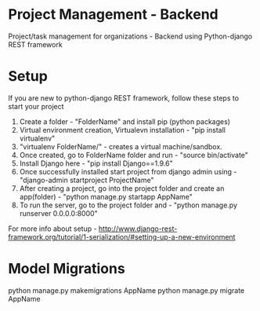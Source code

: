 # Project Management - Backend
Project/task management for organizations - Backend using Python-django REST framework

# Setup
If you are new to python-django REST framework, follow these steps to start your project

1. Create a folder - "FolderName" and install pip (python packages)
2. Virtual environment creation, Virtualevn installation - "pip install virtualenv"
3. "virtualenv FolderName/" - creates a virtual machine/sandbox.
4. Once created, go to FolderName folder and run - "source bin/activate"
5. Install Django here - "pip install Django==1.9.6"
6. Once successfully installed start project from django admin using - "django-admin startproject ProjectName"
7. After creating a project, go into the project folder and create an app(folder) - "python manage.py startapp AppName"
8. To run the server, go to the project folder and - "python manage.py runserver 0.0.0.0:8000"

For more info about setup - http://www.django-rest-framework.org/tutorial/1-serialization/#setting-up-a-new-environment

# Model Migrations

python manage.py makemigrations AppName
python manage.py migrate AppName

